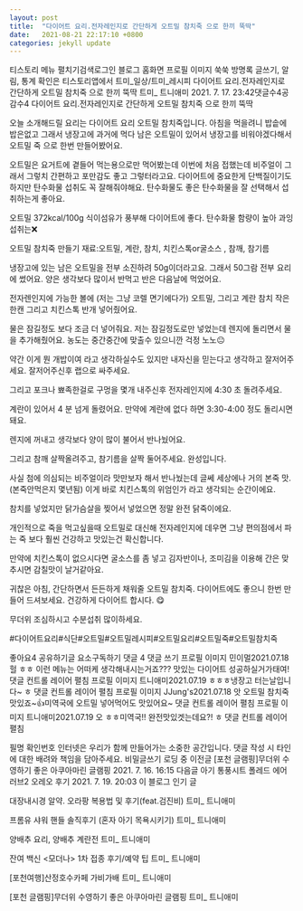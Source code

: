 ```yaml
---
layout: post
title:  "다이어트 요리.전자레인지로 간단하게 오트밀 참치죽 으로 한끼 뚝딱"
date:   2021-08-21 22:17:10 +0800
categories: jekyll update
---
```

티스토리 메뉴 펼치기검색로그인
블로그 홈화면
프로필 이미지
쑥쑥
방명록
글쓰기, 알림, 통계 확인은 티스토리앱에서
트미_일상/트미_레시피
다이어트 요리.전자레인지로 간단하게 오트밀 참치죽 으로 한끼 뚝딱
트미_ 트니애미
2021. 7. 17. 23:42댓글수4공감수4
다이어트 요리.전자레인지로 간단하게 오트밀 참치죽 으로 한끼 뚝딱

오늘 소개해드릴 요리는 다이어트 요리 오트밀 참치죽입니다. 아침을 먹을려니 밥솥에 밥은없고 그래서 냉장고에 과거에 먹다 남은 오트밀이 있어서 냉장고를 비워야겠다해서 오트밀 죽 으로 한번 만들어봤어요.

오트밀은 요거트에 곁들어 먹는용으로만 먹어봤는데 이번에 처음 접했는데 비주얼이 그래서 그렇치 간편하고 포만감도 좋고 그렇터라고요.
다이어트에 중요한게 단백질이기도 하지만 탄수화물 섭취도 꼭 잘해줘야해요.
탄수화물도 좋은 탄수화물을 잘 선택해서 섭취하는게 좋아요.


오트밀 372kcal/100g
식이섬유가 풍부해 다이어트에 좋다.
탄수화물 함량이 높아 과잉섭취는❌


오트밀 참치죽 만들기
재료:오트밀, 계란, 참치, 치킨스톡or굴소스 , 참깨, 참기름




냉장고에 있는 남은 오트밀을 전부 소진하려 50g이더라고요. 그래서 50그람 전부 요리에 썼어요.
양은 생각보다 많이서 반먹고 반은 다음날에 먹었어요.



전자렌인지에 가능한 볼에 (저는 그냥 코렐 면기에다가) 오트밀, 그리고 계란 참치 작은 한캔 그리고 치킨스톡 반개 넣어줬어요.  




물은 잠길정도 보다 조금 더 넣어줘요.
저는 잠길정도로만 넣었는데 렌지에 돌리면서 물을 추가해줬어요.
농도는 중간중간에 맞출수 있으니깐 걱정 노노😐




약간 이게 뭔 개밥이여 라고 생각하실수도 있지만 내자신을 믿는다고 생각하고 잘저어주세요.
잘저어주신후 랩으로 싸주세요.

그리고 포크나 뾰족한걸로 구멍을 몇개 내주신후
전자레인지에 4:30 초 돌려주세요.  

계란이 있어서 4 분 넘게 돌렸어요. 만약에 계란에 없다 하면 3:30-4:00 정도 돌리시면 돼요.





렌지에 꺼내고 생각보다 양이 많이 불어서 반나눴어요.

그리고 참깨 살짝올려주고, 참기름을 살짝 둘어주세요. 완성입니다.

사실 첨에 의심되는 비주얼이라 맛만보자 해서 반나눴는데 글쎄 세상에나 거의 본죽 맛. (본죽안먹은지 몇년됨) 이게 바로 치킨스톡의 위엄인가 라고 생각되는 순간이에요.

참치를 넣었지만 닭가슴살을 찢어서 넣었으면 정말 완전 닭죽이에요.

개인적으로 죽을 먹고싶을때 오트밀로 대신해 전자레인지에 데우면 그냥 편의점에서 파는 죽 보다 훨씬 건강하고 맛있는건 확신합니다.

만약에 치킨스톡이 없으시다면 굴소스를 좀 넣고 김자반이나, 조미김을 이용해 간은 맞추시면 감칠맛이 날거같아요.




귀찮은 아침, 간단하면서 든든하게 채워줄 오트밀 참치죽. 다이어트에도 좋으니 한번 만들어 드셔보세요.
건강하게 다이어트 합시다. 😋



무더위 조심하시고 수분섭취 많이하세요.


#다이어트요리#식단#오트밀#오트밀레시피#오트밀요리#오트밀죽#오트밀참치죽

좋아요4
공유하기글 요소구독하기
댓글 4
댓글 쓰기
프로필 이미지
민이멀2021.07.18
헐 ㅎㅎ 이런 메뉴는 어떠케 생각해내시는거죠??? 맛있는 다이어트 성공하실거가태여!
댓글 컨트롤 레이어 펼침
프로필 이미지
트니애미2021.07.19
ㅎㅎㅎ냉장고 터는날입니다~ ㅎ
댓글 컨트롤 레이어 펼침
프로필 이미지
JJung's2021.07.18
앗 오트밀 참치죽 맛있죠~👍미역국에 오트밀 넣어먹어도 맛있어요~
댓글 컨트롤 레이어 펼침
프로필 이미지
트니애미2021.07.19
오 ㅎㅎ미역국!! 완전맛있겟는데요?! ㅎ
댓글 컨트롤 레이어 펼침

필명
확인번호
인터넷은 우리가 함께 만들어가는 소중한 공간입니다. 댓글 작성 시 타인에 대한 배려와 책임을 담아주세요.
비밀글쓰기
로딩 중
이전글
[포천 글램핑]무더위 수영하기 좋은 아쿠아마린 글램핑
2021. 7. 16. 16:15
다음글
아기 통풍시트 폴레드 에어러브2 오레오 후기
2021. 7. 19. 20:03
이 블로그 인기 글

대장내시경 알약. 오라팡 복용법 및 후기(feat.검진비)
트미_ 트니애미

프롬유 샤워 핸들 솔직후기 (혼자 아기 목욕시키기)
트미_ 트니애미

양배추 요리, 양배추 계란전
트미_ 트니애미

잔여 백신 <모더나> 1차 접종 후기/예약 팁
트미_ 트니애미

[포천여행]산정호수카페 가비가배
트미_ 트니애미

[포천 글램핑]무더위 수영하기 좋은 아쿠아마린 글램핑
트미_ 트니애미
